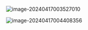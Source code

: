 ![image-20240417003527010](../../../AppData/Roaming/Typora/typora-user-images/image-20240417003527010.png)



![image-20240417004408356](../../../AppData/Roaming/Typora/typora-user-images/image-20240417004408356.png)